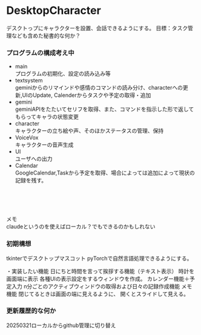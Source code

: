 # DesktopCharacter
デスクトっプにキャラクターを設置、会話できるようにする。
目標：タスク管理なども含めた秘書的な何か？

### プログラムの構成考え中
- main  
プログラムの初期化、設定の読み込み等
- textsystem  
geminiからのリマインドや感情のコマンドの読み分け、characterへの更新,UIのUpdate, Calenderからタスクや予定の取得・追加
- gemini  
geminiAPIをたたいてセリフを取得、また、コマンドを指示した形で返してもらってキャラの状態変更
- character  
キャラクターの立ち絵や声、そのほかステータスの管理、保持
- VoiceVox  
キャラクターの音声生成
- UI  
ユーザへの出力
- Calendar  
GoogleCalendar,Taskから予定を取得、場合によっては追加によって現状の記録を残す。




\
\
\
\
メモ  
claudeというのを使えばローカル？でもできるのかもしれない





### 初期構想
tkinterでデスクトップマスコット
    pyTorchで自然言語処理できるようにする。

・実装したい機能
日にちと時間を言って挨拶する機能（テキスト表示）
時計を画面端に表示
各種UIの表示設定をするウィンドウを作成。
カレンダー機能＋予定入力
n分ごとのアクティブウィンドウの取得および日々の記録作成機能
メモ機能	閉じてるときは画面の端に見えるように、
		開くとスライドして見える。



### 更新履歴的な何か







20250321ローカルからgithub管理に切り替え
